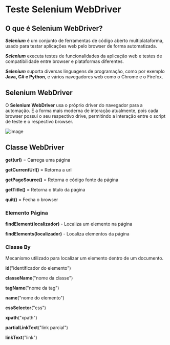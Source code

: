 # Teste Selenium WebDriver                     

## O que é Selenium WebDriver?

**_Selenium_** é um conjunto de ferramentas de código aberto multiplataforma, usado para testar aplicações web pelo browser de forma automatizada.

**_Selenium_** executa testes de funcionalidades da aplicação web e testes de compatibilidade entre browser e plataformas diferentes.

**_Selenium_** suporta diversas linguagens de programação, como por exemplo **Java, C# e Python**, e vários navegadores web como o Chrome e o Firefox.

## Selenium WebDriver

O **Selenium WebDriver** usa o próprio driver do navegador para a automação. É a forma mais moderna de interação atualmente, pois cada browser possui
o seu respectivo drive, permitindo a interação entre o script de teste e o respectivo browser.

  ![image](https://user-images.githubusercontent.com/106537496/210287036-c02b2794-9c27-4c64-a469-ff47fc56befa.png)
  
  ## Classe WebDriver
  
  **get(url)** = Carrega uma página
  
  **getCurrentUrl()** = Retorna a url
  
  **getPageSource()** = Retorna o código fonte da página
  
  **getTitle()** = Retorna o título da página
  
  **quit()** = Fecha o browser
  
  ###  Elemento Página
  
  **findElement(localizador)** - Localiza um elemento na página
  
  **findElements(localizador)** - Localiza elementos da página
  
  ### Classe By
  
  Mecanismo utilizado para localizar um elemento dentro de um documento.
  
  **id**("identificador do elemento")
  
  **classeName**("nome da classe")
  
  **tagName**("nome da tag")
  
  **name**("nome do elemento")
  
  **cssSelector**("css")
  
  **xpath**("xpath")
  
  **partialLinkText**("link parcial")
  
  **linkText**("link")
  
  
        


